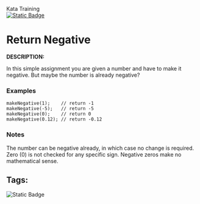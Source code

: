 Kata Training <br>
[![Static Badge](https://img.shields.io/badge/8kyu%20-%20black?style=flat&logo=codewars&labelColor=B1361E&color=black)](Javascript/8kyu)

# Return Negative

**DESCRIPTION:**

In this simple assignment you are given a number and have to make it negative. But maybe the number is already negative?

### Examples

```
makeNegative(1);    // return -1
makeNegative(-5);   // return -5
makeNegative(0);    // return 0
makeNegative(0.12); // return -0.12
```

### Notes

The number can be negative already, in which case no change is required.
Zero (0) is not checked for any specific sign. Negative zeros make no mathematical sense.




## Tags:

![Static Badge](https://img.shields.io/badge/fundamentals%20-%20purple?style=plastic) 